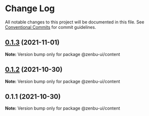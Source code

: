 # Change Log

All notable changes to this project will be documented in this file.
See [Conventional Commits](https://conventionalcommits.org) for commit guidelines.

## [0.1.3](https://github.com/KodepandaID/kodepanda-ui/compare/@zenbu-ui/content@0.1.2...@zenbu-ui/content@0.1.3) (2021-11-01)

**Note:** Version bump only for package @zenbu-ui/content





## [0.1.2](https://github.com/KodepandaID/kodepanda-ui/compare/@zenbu-ui/content@0.1.1...@zenbu-ui/content@0.1.2) (2021-10-30)

**Note:** Version bump only for package @zenbu-ui/content





## 0.1.1 (2021-10-30)

**Note:** Version bump only for package @zenbu-ui/content
